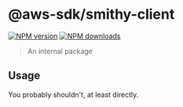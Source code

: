 # @aws-sdk/smithy-client

[![NPM version](https://img.shields.io/npm/v/@aws-sdk/@aws-sdk/smithy-client/rc.svg)](https://www.npmjs.com/package/@aws-sdk/@aws-sdk/smithy-client)
[![NPM downloads](https://img.shields.io/npm/dm/@aws-sdk/@aws-sdk/smithy-client.svg)](https://www.npmjs.com/package/@aws-sdk/@aws-sdk/smithy-client)

> An internal package

## Usage

You probably shouldn't, at least directly.
